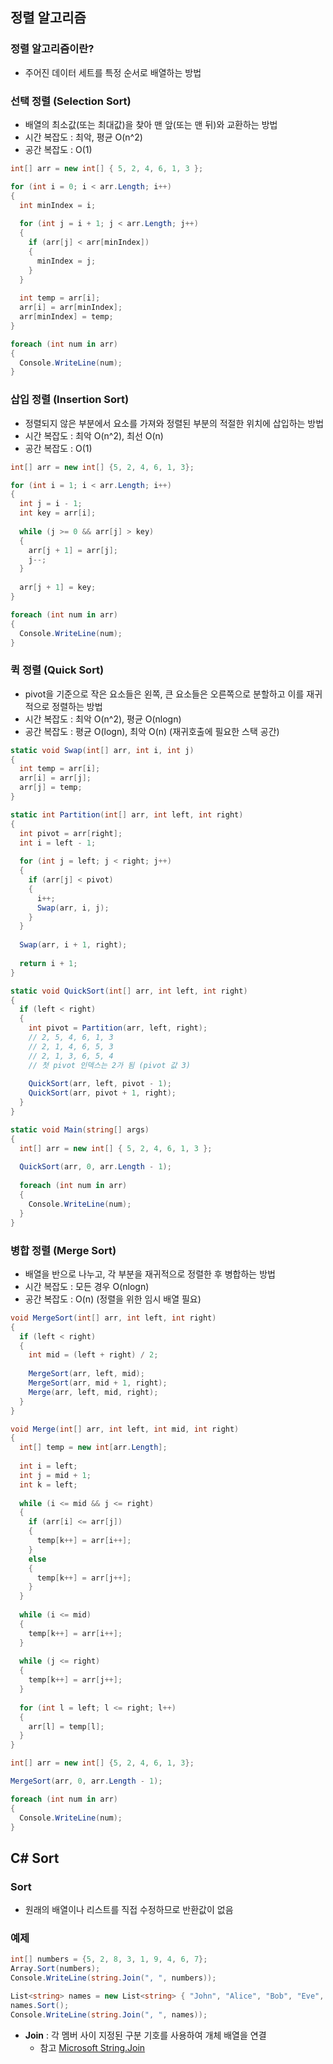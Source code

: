 ## 정렬 알고리즘
### 정렬 알고리즘이란?
- 주어진 데이터 세트를 특정 순서로 배열하는 방법

### 선택 정렬 (Selection Sort)
- 배열의 최소값(또는 최대값)을 찾아 맨 앞(또는 맨 뒤)와 교환하는 방법
- 시간 복잡도 : 최악, 평균 O(n^2)
- 공간 복잡도 : O(1)
```cs
int[] arr = new int[] { 5, 2, 4, 6, 1, 3 };

for (int i = 0; i < arr.Length; i++)
{
  int minIndex = i;
  
  for (int j = i + 1; j < arr.Length; j++)
  {
    if (arr[j] < arr[minIndex])
    {
      minIndex = j;
    }
  }
  
  int temp = arr[i];
  arr[i] = arr[minIndex];
  arr[minIndex] = temp;
}

foreach (int num in arr)
{
  Console.WriteLine(num);
}
```

### 삽입 정렬 (Insertion Sort)
- 정렬되지 않은 부분에서 요소를 가져와 정렬된 부분의 적절한 위치에 삽입하는 방법
- 시간 복잡도 : 최악 O(n^2), 최선 O(n)
- 공간 복잡도 : O(1)
```cs
int[] arr = new int[] {5, 2, 4, 6, 1, 3};

for (int i = 1; i < arr.Length; i++)
{
  int j = i - 1;
  int key = arr[i]; 
  
  while (j >= 0 && arr[j] > key)
  {
    arr[j + 1] = arr[j];
    j--;
  }
  
  arr[j + 1] = key;
}

foreach (int num in arr)
{
  Console.WriteLine(num);
}
```

### 퀵 정렬 (Quick Sort)
- pivot을 기준으로 작은 요소들은 왼쪽, 큰 요소들은 오른쪽으로 분할하고 이를 재귀적으로 정렬하는 방법
- 시간 복잡도 : 최악 O(n^2), 평균 O(nlogn)
- 공간 복잡도 : 평균 O(logn), 최악 O(n) (재귀호출에 필요한 스택 공간)
```cs
static void Swap(int[] arr, int i, int j)
{
  int temp = arr[i];
  arr[i] = arr[j];
  arr[j] = temp; 
}

static int Partition(int[] arr, int left, int right)
{
  int pivot = arr[right];
  int i = left - 1;
  
  for (int j = left; j < right; j++)
  {
    if (arr[j] < pivot)
    {
      i++;
      Swap(arr, i, j);
    }
  }
  
  Swap(arr, i + 1, right);
  
  return i + 1;
}

static void QuickSort(int[] arr, int left, int right)
{
  if (left < right)
  {
    int pivot = Partition(arr, left, right);
    // 2, 5, 4, 6, 1, 3
    // 2, 1, 4, 6, 5, 3
    // 2, 1, 3, 6, 5, 4
    // 첫 pivot 인덱스는 2가 됨 (pivot 값 3)
    
    QuickSort(arr, left, pivot - 1);
    QuickSort(arr, pivot + 1, right);
  }
}

static void Main(string[] args)
{
  int[] arr = new int[] { 5, 2, 4, 6, 1, 3 };
  
  QuickSort(arr, 0, arr.Length - 1);
  
  foreach (int num in arr)
  {
    Console.WriteLine(num);
  }
}
````

### 병합 정렬 (Merge Sort)
- 배열을 반으로 나누고, 각 부분을 재귀적으로 정렬한 후 병합하는 방법
- 시간 복잡도 : 모든 경우 O(nlogn)
- 공간 복잡도 : O(n) (정렬을 위한 임시 배열 필요)
```cs
void MergeSort(int[] arr, int left, int right)
{
  if (left < right)
  {
    int mid = (left + right) / 2;
    
    MergeSort(arr, left, mid);
    MergeSort(arr, mid + 1, right);
    Merge(arr, left, mid, right);
  }
}

void Merge(int[] arr, int left, int mid, int right)
{
  int[] temp = new int[arr.Length];
  
  int i = left;
  int j = mid + 1;
  int k = left;
  
  while (i <= mid && j <= right)
  {
    if (arr[i] <= arr[j])
    {
      temp[k++] = arr[i++];
    }
    else 
    {
      temp[k++] = arr[j++];
    }
  }
  
  while (i <= mid)
  {
    temp[k++] = arr[i++];
  }
  
  while (j <= right)
  {
    temp[k++] = arr[j++];
  }
  
  for (int l = left; l <= right; l++)
  {
    arr[l] = temp[l];
  }
}

int[] arr = new int[] {5, 2, 4, 6, 1, 3};

MergeSort(arr, 0, arr.Length - 1);

foreach (int num in arr)
{
  Console.WriteLine(num);
}
```

## C# Sort
### Sort
- 원래의 배열이나 리스트를 직접 수정하므로 반환값이 없음

### 예제
```cs
int[] numbers = {5, 2, 8, 3, 1, 9, 4, 6, 7};
Array.Sort(numbers);
Console.WriteLine(string.Join(", ", numbers));

List<string> names = new List<string> { "John", "Alice", "Bob", "Eve", "David" };
names.Sort();
Console.WriteLine(string.Join(", ", names));
```
- __Join__ : 각 멤버 사이 지정된 구분 기호를 사용하여 개체 배열을 연결
  - 참고 [Microsoft String.Join](https://learn.microsoft.com/ko-kr/dotnet/api/system.string.join?view=net-7.0)